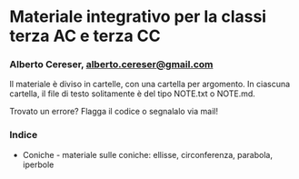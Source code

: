 # Materiale integrativo per la classi terza AC e terza CC 

### Alberto Cereser, alberto.cereser@gmail.com

Il materiale è diviso in cartelle, con una cartella per argomento. In ciascuna cartella, il file di testo solitamente è del tipo NOTE.txt o NOTE.md.

Trovato un errore? Flagga il codice o segnalalo via mail!

### Indice
* Coniche - materiale sulle coniche: ellisse, circonferenza, parabola, iperbole
